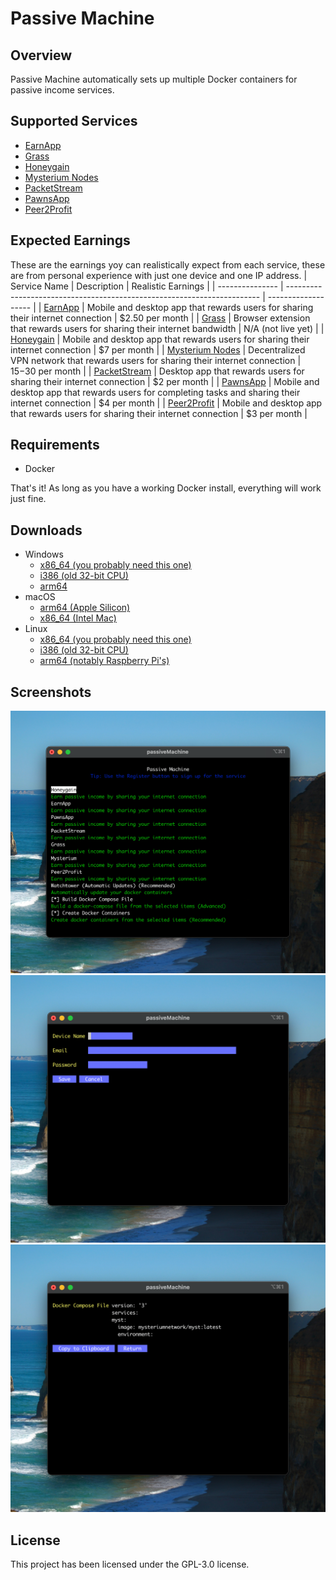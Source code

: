 # Passive Machine

## Overview
Passive Machine automatically sets up multiple Docker containers for passive income services.

## Supported Services
- [EarnApp](https://earnapp.com/i/J9XF4PXJ)
- [Grass](https://app.getgrass.io/register/?referralCode=u154dPm508iVxXy)
- [Honeygain](https://r.honeygain.me/SAMUEC73)
- [Mysterium Nodes](https://mystnodes.co/?referral_code=ijIy8nJv8xqVoshRmJjKATvoZZYKZ3jhzOY3FWy6)
- [PacketStream](https://packetstream.io/?psr=4cRE)
- [PawnsApp](https://pawns.app/?r=1112060)
- [Peer2Profit](https://t.me/peer2profit_app_bot?start=1671204644639c8f24d663c)

## Expected Earnings
These are the earnings yoy can realistically expect from each service, these are from personal experience with just one device and one IP address.
| Service Name    | Description                                                             | Realistic Earnings  |
| --------------- | ----------------------------------------------------------------------- | ------------------- |
| [EarnApp](https://earnapp.com/i/J9XF4PXJ)         | Mobile and desktop app that rewards users for sharing their internet connection | $2.50 per month    |
| [Grass](https://app.getgrass.io/register/?referralCode=u154dPm508iVxXy)           | Browser extension that rewards users for sharing their internet bandwidth | N/A (not live yet)    |
| [Honeygain](https://r.honeygain.me/SAMUEC73)       | Mobile and desktop app that rewards users for sharing their internet connection     | $7 per month   |
| [Mysterium Nodes](https://mystnodes.co/?referral_code=ijIy8nJv8xqVoshRmJjKATvoZZYKZ3jhzOY3FWy6) | Decentralized VPN network that rewards users for sharing their internet connection | $15-$30 per month   |
| [PacketStream](https://packetstream.io/?psr=4cRE)    | Desktop app that rewards users for sharing their internet connection     | $2 per month   |
| [PawnsApp](https://pawns.app/?r=1112060)        | Mobile and desktop app that rewards users for completing tasks and sharing their internet connection | $4 per month    |
| [Peer2Profit](https://t.me/peer2profit_app_bot?start=1671204644639c8f24d663c)     | Mobile and desktop app that rewards users for sharing their internet connection     | $3 per month   |

## Requirements
- Docker

That's it! As long as you have a working Docker install, everything will work just fine.

## Downloads
- Windows
    - [x86_64 (you probably need this one)](https://github.com/Xpl0itU/passiveMachine/releases/latest/download/passiveMachine_Windows_x86_64.zip)
    - [i386 (old 32-bit CPU)](https://github.com/Xpl0itU/passiveMachine/releases/latest/download/passiveMachine_Windows_i386.zip)
    - [arm64](https://github.com/Xpl0itU/passiveMachine/releases/latest/download/passiveMachine_Windows_arm64.zip)
- macOS
    - [arm64 (Apple Silicon)](https://github.com/Xpl0itU/passiveMachine/releases/latest/download/passiveMachine_Darwin_arm64.tar.gz)
    - [x86_64 (Intel Mac)](https://github.com/Xpl0itU/passiveMachine/releases/latest/download/passiveMachine_Darwin_x86_64.tar.gz)
- Linux
    - [x86_64 (you probably need this one)](https://github.com/Xpl0itU/passiveMachine/releases/latest/download/passiveMachine_Linux_x86_64.tar.gz)
    - [i386 (old 32-bit CPU)](https://github.com/Xpl0itU/passiveMachine/releases/latest/download/passiveMachine_Linux_i386.tar.gz)
    - [arm64 (notably Raspberry Pi's)](https://github.com/Xpl0itU/passiveMachine/releases/latest/download/passiveMachine_Linux_arm64.tar.gz)

## Screenshots
![main menu](docs/mainMenu.png)
![config](docs/config.png)
![dockerCompose](docs/dockerCompose.png)

## License
This project has been licensed under the GPL-3.0 license.